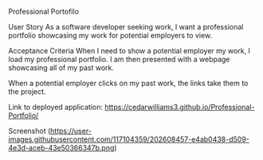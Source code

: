 Professional Portofilo

User Story
As a software developer seeking work, I want a professional portfolio showcasing my work for potential employers to view. 

Acceptance Criteria
When I need to show a potential employer my work, I load my professional portfolio. I am then presented with a webpage showcasing all of my past work. 

When a potential employer clicks on my past work, the links take them to the project. 

Link to deployed application: https://cedarwilliams3.github.io/Professional-Portfolio/

Screenshot 
(https://user-images.githubusercontent.com/117104359/202608457-e4ab0438-d509-4e3d-aceb-43e50366347b.png)
